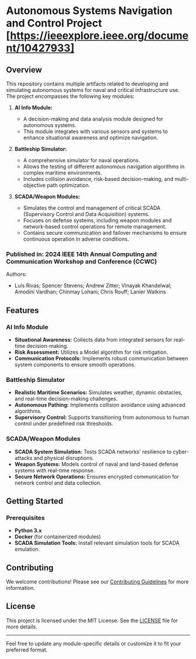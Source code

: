 # Autonomous Systems Navigation and Control Project [https://ieeexplore.ieee.org/document/10427933]

## Overview

This repository contains multiple artifacts related to developing and simulating autonomous systems for naval and critical infrastructure use. The project encompasses the following key modules:

1. **AI Info Module:** 
   - A decision-making and data analysis module designed for autonomous systems.
   - This module integrates with various sensors and systems to enhance situational awareness and optimize navigation.
  
2. **Battleship Simulator:**
   - A comprehensive simulator for naval operations.
   - Allows the testing of different autonomous navigation algorithms in complex maritime environments.
   - Includes collision avoidance, risk-based decision-making, and multi-objective path optimization.

3. **SCADA/Weapon Modules:**
   - Simulates the control and management of critical SCADA (Supervisory Control and Data Acquisition) systems.
   - Focuses on defense systems, including weapon modules and network-based control operations for remote management.
   - Contains secure communication and failover mechanisms to ensure continuous operation in adverse conditions.

### Published in: 2024 IEEE 14th Annual Computing and Communication Workshop and Conference (CCWC)
Authors: 
- Luis Rivas; Spencer Stevens; Andrew Zitter; Vinayak Khandelwal; Amodini Vardhan; Chinmay Lohani; Chris Rouff; Lanier Watkins

## Features

### AI Info Module
- **Situational Awareness:** Collects data from integrated sensors for real-time decision-making.
- **Risk Assessment:** Utilizes a Model algorithm for risk mitigation.
- **Communication Protocols:** Implements robust communication between system components to ensure smooth operations.

### Battleship Simulator
- **Realistic Maritime Scenarios:** Simulates weather, dynamic obstacles, and real-time decision-making challenges.
- **Autonomous Pathing:** Implements collision avoidance using advanced algorithms.
- **Supervisory Control:** Supports transitioning from autonomous to human control under predefined risk thresholds.

### SCADA/Weapon Modules
- **SCADA System Simulation:** Tests SCADA networks' resilience to cyber-attacks and physical disruptions.
- **Weapon Systems:** Models control of naval and land-based defense systems with real-time response.
- **Secure Network Operations:** Ensures encrypted communication for network control and data collection.

## Getting Started

### Prerequisites
- **Python 3.x**
- **Docker** (for containerized modules)
- **SCADA Simulation Tools:** Install relevant simulation tools for SCADA emulation.

## Contributing
We welcome contributions! Please see our [Contributing Guidelines](CONTRIBUTING.md) for more information.

## License
This project is licensed under the MIT License. See the [LICENSE](LICENSE) file for more details.

---

Feel free to update any module-specific details or customize it to fit your preferred format.
